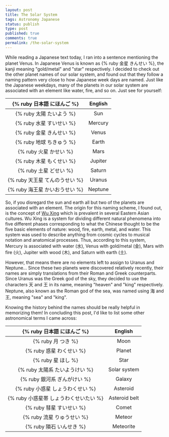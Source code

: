 ```yaml
---
layout: post
title: The Solar System
tags: Astronomy Japanese
status: publish
type: post
published: true
comments: true
permalink: /the-solar-system
---
```

While reading a Japanese text today, I ran into a sentence mentioning the planet Venus. In Japanese Venus is known as {% ruby 金星 きんせい %}, the kanji meaning "gold/metal" and "star" respectively. I decided to check out the other planet names of our solar system, and found out that they follow a naming pattern very close to how Japanese week days are named.   Just like the Japanese weekdays, many of the planets in our solar system are associated with an element like water, fire, and so on. Just see for yourself:

{% ruby 日本語 にほんご %}	| English
:--------:			| :-------:
{% ruby 太陽 たいよう %}		| Sun
{% ruby 水星 すいせい %} 	| Mercury
{% ruby 金星 きんせい %} 	| Venus
{% ruby 地球 ちきゅう %} 	| Earth
{% ruby 火星 かせい %} 		| Mars
{% ruby 木星 もくせい %} 	| Jupiter
{% ruby 土星 どせい %}		| Saturn
{% ruby 天王星 てんのうせい %} 	| Uranus
{% ruby 海王星 かいおうせい %} 	| Neptune


So, if you disregard the sun and earth all but two of the planets are associated with an element. The origin for this naming scheme, I found out, is the concept of <a href="http://en.wikipedia.org/wiki/Wu_Xing">Wu Xing</a> which is prevalent in several Eastern Asian cultures. Wu Xing is a system for dividing different natural phenomena into five different phases corresponding to what the Chinese thought to be the five basic elements of nature: wood, fire, earth, metal, and water. This system was used to describe anything from cosmic cycles to musical notation and anatomical  processes. Thus, according to this system, Mercury is associated with water (水), Venus with gold/metal (金), Mars with fire (火), Jupiter with wood (木), and Saturn with earth (土).

However, that means there are no elements left to assign to Uranus and Neptune... Since these two planets were discovered relatively recently, their names are simply translations from their Roman and Greek counterparts. Since Uranus was the Greek god of the sky, they decided to use the characters 天 and 王 in its name, meaning "heaven" and "king" respectively. Neptune, also known as the Roman god of the sea, was named using 海 and 王, meaning "sea" and "king".

Knowing the history behind the names should be really helpful in memorizing them! In concluding this post, I'd like to list some other astronomical terms I came across:

{% ruby 日本語 にほんご %}	| English
:--------:			| :-------:
{% ruby 月 つき %}		| Moon
{% ruby 惑星 わくせい %} 	| Planet
{% ruby 星 ほし %} 	| Star
{% ruby 太陽系 たいようけい %} 	| Solar system
{% ruby 銀河系 ぎんがけい %} 	| Galaxy
{% ruby 小惑星 しょうわくせい %} 	| Asteroid
{% ruby 小惑星帯 しょうわくせいたい %}		| Asteroid belt
{% ruby 彗星 すいせい %} 	| Comet
{% ruby 流星 りゅうせい %} 	| Meteor
{% ruby 隕石 いんせき %} 	| Meteorite